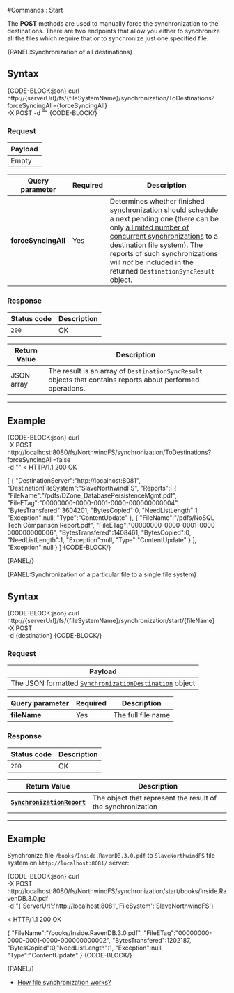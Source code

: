 #Commands : Start

The **POST** methods are used to manually force the synchronization to the destinations. 
There are two endpoints that allow you either to synchronize all the files which require that or to synchronize just one specified file.

{PANEL:Synchronization of all destinations}

## Syntax

{CODE-BLOCK:json}
curl \
	http://{serverUrl}/fs/{fileSystemName}/synchronization/ToDestinations?forceSyncingAll={forceSyncingAll}  \
	-X POST 
    -d ""
{CODE-BLOCK/}

### Request

| Payload |
| ------- |
| Empty|

| Query parameter | Required | Description |
| ------------- | -- | ---- |
| **forceSyncingAll** | Yes | Determines whether finished synchronization should schedule a next pending one (there can be only [a limited number of concurrent synchronizations](../../../synchronization/configurations#ravensynchronizationconfig) to a destination file system). The reports of such synchronizations will *not* be included in the returned `DestinationSyncResult` object.  |

### Response

| Status code | Description |
| ----------- | - |
| `200` | OK |

| Return Value | Description |
| ------------- | ------------- |
| JSON array | The result is an array of `DestinationSyncResult` objects that contains reports about performed operations. |
<hr />

## Example

{CODE-BLOCK:json}
curl \
	-X POST http://localhost:8080/fs/NorthwindFS/synchronization/ToDestinations?forceSyncingAll=false \
    -d ""
< HTTP/1.1 200 OK

[
    {
        "DestinationServer":"http://localhost:8081",
        "DestinationFileSystem":"SlaveNorthwindFS",
        "Reports":[
            {
                "FileName":"/pdfs/DZone_DatabasePersistenceMgmt.pdf",
                "FileETag":"00000000-0000-0001-0000-000000000004",
                "BytesTransfered":3604201,
                "BytesCopied":0,
                "NeedListLength":1,
                "Exception":null,
                "Type":"ContentUpdate"
            },
            {
                "FileName":"/pdfs/NoSQL Tech Comparison Report.pdf",
                "FileETag":"00000000-0000-0001-0000-000000000006",
                "BytesTransfered":1408461,
                "BytesCopied":0,
                "NeedListLength":1,
                "Exception":null,
                "Type":"ContentUpdate"
            }
        ],
        "Exception":null
    }
]
{CODE-BLOCK/}

{PANEL/}

{PANEL:Synchronization of a particular file to a single file system}

## Syntax

{CODE-BLOCK:json}
curl \
	http://{serverUrl}/fs/{fileSystemName}/synchronization/start/{fileName}  \
	-X POST \
	-d {destination} 
{CODE-BLOCK/}

### Request

| Payload |
| ------- |
| The JSON formatted [`SynchronizationDestination`](../../../../glossary/synchronization-destination) object|

| Query parameter | Required | Description |
| ------------- | -- | ---- |
| **fileName** | Yes | The full file name|

### Response

| Status code | Description |
| ----------- | - |
| `200` | OK |

| Return Value | Description |
| ------------- | ------------- |
| **[`SynchronizationReport`](../../../../glossary/synchronization-report)** | The object that represent the result of the synchronization |

<hr />

## Example

Synchronize file `/books/Inside.RavenDB.3.0.pdf` to `SlaveNorthwindFS` file system on `http://localhost:8081/` server:

{CODE-BLOCK:json}
curl \
    -X POST http://localhost:8080/fs/NorthwindFS/synchronization/start/books/Inside.RavenDB.3.0.pdf \
    -d "{'ServerUrl':'http://localhost:8081','FileSystem':'SlaveNorthwindFS'}

< HTTP/1.1 200 OK

{
    "FileName":"/books/Inside.RavenDB.3.0.pdf",
    "FileETag":"00000000-0000-0001-0000-000000000002",
    "BytesTransfered":1202187,
    "BytesCopied":0,"NeedListLength":1,
    "Exception":null,
    "Type":"ContentUpdate"
}
{CODE-BLOCK/}

{PANEL/}


- [How file synchronization works?](../../../synchronization/how-it-works)

